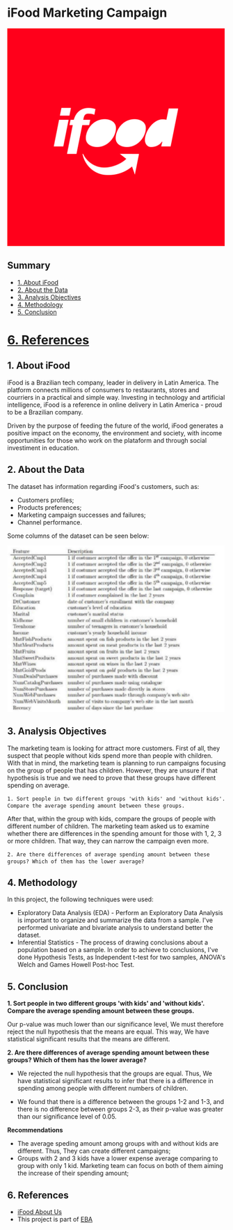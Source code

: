 # iFood Marketing Campaign

<img src="img/logo-smile-512x512.png" width="500">

## Summary 
* [1. About iFood](#1-about-ifood)
* [2. About the Data](#2-about-the-data)
* [3. Analysis Objectives](#3-analysis-objectives)
* [4. Methodology](4#-methodology)
* [5. Conclusion](5#-conclusion)
# [6. References](6#-references)

## 1. About iFood

iFood is a Brazilian tech company, leader in delivery in Latin America. The platform connects millions of consumers to restaurants, stores and courriers in a practical and simple way. Investing in technology and artificial intelligence, iFood is a reference in online delivery in Latin America - proud to be a Brazilian company.

Driven by the purpose of feeding the future of the world, iFood generates a positive impact on the economy, the environment and society, with income opportunities for those who work on the plataform and through social investiment in education.

## 2. About the Data

The dataset has information regarding iFood's customers, such as:

* Customers profiles;
* Products preferences;
* Marketing campaign successes and failures;
* Channel performance.

Some columns of the dataset can be seen below:

<img src="img/ifood_dataset_columns.png" width="500">

## 3. Analysis Objectives

The marketing team is looking for attract more customers. First of all, they suspect that people without kids spend more than people with children. With that in mind, the marketing team is planning to run campaigns focusing on the group of people that has children. However, they are unsure if that hypothesis is true and we need to prove that these groups have different spending on average. 

    1. Sort people in two different groups 'with kids' and 'without kids'. Compare the average spending amount between these groups.
     
After that, within the group with kids, compare the groups of people with different number of children. The marketing team asked us to examine whether there are differences in the spending amount for those with 1, 2, 3 or more children. That way, they can narrow the campaign even more.

    2. Are there differences of average spending amount between these groups? Which of them has the lower average?

## 4. Methodology

In this project, the following techniques were used:

* Exploratory Data Analysis (EDA) - Perform an Exploratory Data Analysis is important to organize and summarize the data from a sample. I've performed univariate and bivariate analysis to understand better the dataset.
* Inferential Statistics - The process of drawing conclusions about a population based on a sample. In order to achieve to conclusions, I've done Hypothesis Tests, as Independent t-test for two samples, ANOVA's Welch and Games Howell Post-hoc Test.

## 5. Conclusion

**1. Sort people in two different groups 'with kids' and 'without kids'. Compare the average spending amount between these groups.**

Our p-value was much lower than our significance level, We must therefore reject the null hypothesis that the means are equal. This way, We have statistical significant results that the means are different.

**2. Are there differences of average spending amount between these groups? Which of them has the lower average?**

* We rejected the null hypothesis that the groups are equal. Thus, We have statistical significant results to infer that there is a difference in spending among people with different numbers of children.

* We found that there is a difference between the groups 1-2 and 1-3, and there is no difference between groups 2-3, as their p-value was greater than our significance level of 0.05.

**Recommendations** 

* The average speding amount among groups with and without kids are different. Thus, They can create different campaigns;
* Groups with 2 and 3 kids have a lower expense average comparing to group with only 1 kid. Marketing team can focus on both of them aiming the increase of their spending amount;

## 6. References

* [iFood About Us](https://institucional.ifood.com.br/sobre/)
* This project is part of [EBA](https://www.renatabiaggi.com/eba) 
